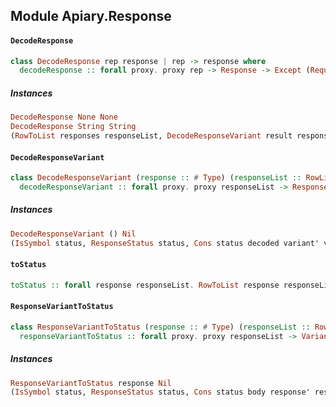 ## Module Apiary.Response

#### `DecodeResponse`

``` purescript
class DecodeResponse rep response | rep -> response where
  decodeResponse :: forall proxy. proxy rep -> Response -> Except (Request -> Error) response
```

##### Instances
``` purescript
DecodeResponse None None
DecodeResponse String String
(RowToList responses responseList, DecodeResponseVariant result responseList) => DecodeResponse (Record responses) (Variant result)
```

#### `DecodeResponseVariant`

``` purescript
class DecodeResponseVariant (response :: # Type) (responseList :: RowList) | responseList -> response where
  decodeResponseVariant :: forall proxy. proxy responseList -> Response -> Except (Request -> Error) (Variant response)
```

##### Instances
``` purescript
DecodeResponseVariant () Nil
(IsSymbol status, ResponseStatus status, Cons status decoded variant' variant, DecodeResponseVariant variant' responseList, Union variant' a variant, DecodeMedia rep decoded) => DecodeResponseVariant variant (Cons status rep responseList)
```

#### `toStatus`

``` purescript
toStatus :: forall response responseList. RowToList response responseList => ResponseVariantToStatus response responseList => Variant response -> Status
```

#### `ResponseVariantToStatus`

``` purescript
class ResponseVariantToStatus (response :: # Type) (responseList :: RowList) | responseList -> response where
  responseVariantToStatus :: forall proxy. proxy responseList -> Variant response -> Status
```

##### Instances
``` purescript
ResponseVariantToStatus response Nil
(IsSymbol status, ResponseStatus status, Cons status body response' response, ResponseVariantToStatus response responseList) => ResponseVariantToStatus response (Cons status body responseList)
```


